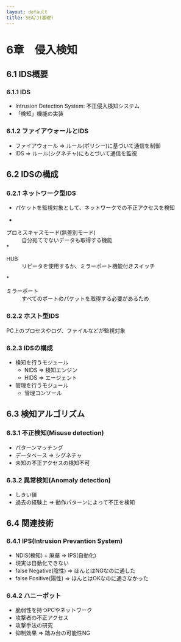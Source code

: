 ```yaml
---
layout: default
title: SEA/J(基礎) 
---
```


# 6章　侵入検知

## 6.1 IDS概要

### 6.1.1 IDS

* Intrusion Detection System: 不正侵入検知システム
* 「検知」機能の実装

### 6.1.2 ファイアウォールとIDS

* ファイアウォール => ルール(ポリシー)に基づいて通信を制御
* IDS => ルール(シグネチャ)にもとづいて通信を監視

## 6.2 IDSの構成

### 6.2.1 ネットワーク型IDS

* パケットを監視対象として、ネットワークでの不正アクセスを検知
* <dl>
<dt>プロミスキャスモード(無差別モード)</dt>
<dd>自分宛てでないデータも取得する機能</dd>
</dl>
* <dl>
<dt>HUB</dt>
<dd>リピータを使用するか、ミラーポート機能付きスイッチ</dd>
</dl>
* <dl>
<dt>ミラーポート</dt>
<dd>すべてのポートのパケットを取得する必要があるため</dd>
</dl>

### 6.2.2 ホスト型IDS
PC上のプロセスやログ、ファイルなどが監視対象

### 6.2.3 IDSの構成
* 検知を行うモジュール
	* NIDS => 検知エンジン
	* HIDS => エージェント
* 管理を行うモジュール
	* 管理コンソール

## 6.3 検知アルゴリズム

### 6.3.1 不正検知(Misuse detection)

* パターンマッチング
* データベース => シグネチャ
* 未知の不正アクセスの検知不可

### 6.3.2 異常検知(Anomaly detection)

* しきい値
* 過去の経験上 => 動作パターンによって不正を検知

## 6.4 関連技術

### 6.4.1 IPS(Intrusion Prevantion System)

* NDIS(検知) + 廃棄 => IPS(自動化)
* 現実は自動化できない
* false Negative(陰性) => ほんとはNGなのに通した
* false Positive(陽性) => ほんとはOKなのに通さなかった

### 6.4.2 ハニーポット

* 脆弱性を持つPCやネットワーク
* 攻撃者の不正アクセス
* 攻撃手法の研究
* 抑制効果 => 踏み台の可能性NG

